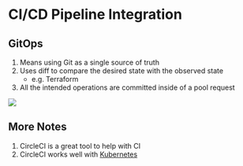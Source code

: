 # CI/CD Pipeline Integration

## GitOps

1. Means using Git as a single source of truth
2. Uses diff to compare the desired state with the observed state
    - e.g. Terraform
3. All the intended operations are committed inside of a pool request

<img src="https://user-images.githubusercontent.com/6856382/220822376-bdc44562-e7d6-4b17-b400-0434a883d277.png">

## More Notes

1. CircleCI is a great tool to help with CI
2. CircleCI works well with [Kubernetes](https://circleci.com/blog/k8s-deployments-with-cloudflare/)

